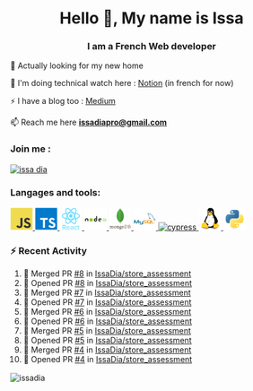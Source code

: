 <h1 align="center">Hello 👋, My name is Issa</h1>
<h3 align="center">I am a French Web developer</h3>


🔭 Actually looking for my new home


📝 I'm doing technical watch here :  [Notion](https://www.notion.so/Veille-Techno-Issa-2572f315bd9348c3a13dcb8b8c3cdb0d) (in french for now)

⚡ I have a blog too : [Medium](https://medium.com/@issadia)

📫 Reach me here **issadiapro@gmail.com**

<h3 align="left">Join me :</h3>
<p align="left">
<a href="https://linkedin.com/in/issa-dia-dev/" target="blank"><img align="center" src="https://raw.githubusercontent.com/rahuldkjain/github-profile-readme-generator/master/src/images/icons/Social/linked-in-alt.svg" alt="issa dia" height="30" width="40" /></a>
</p>

<h3 align="left">Langages and tools:</h3>
<p align="left"> 
  <a href="https://developer.mozilla.org/en-US/docs/Web/JavaScript" target="_blank"> <img src="https://raw.githubusercontent.com/devicons/devicon/master/icons/javascript/javascript-original.svg" alt="javascript" width="40" height="40"/> </a>
  <a href="https://www.typescriptlang.org/" target="_blank"> <img src="https://raw.githubusercontent.com/devicons/devicon/master/icons/typescript/typescript-original.svg" alt="typescript" width="40" height="40"/> </a>
  <a href="https://reactjs.org/" target="_blank"> <img src="https://raw.githubusercontent.com/devicons/devicon/master/icons/react/react-original-wordmark.svg" alt="react" width="40" height="40"/> </a>
  <a href="https://nodejs.org" target="_blank"> <img src="https://raw.githubusercontent.com/devicons/devicon/master/icons/nodejs/nodejs-original-wordmark.svg" alt="nodejs" width="40" height="40"/> </a>
   <a href="https://www.mongodb.com/" target="_blank"> <img src="https://raw.githubusercontent.com/devicons/devicon/master/icons/mongodb/mongodb-original-wordmark.svg" alt="mongodb" width="40" height="40"/> </a>
  <a href="https://www.mysql.com/" target="_blank"> <img src="https://raw.githubusercontent.com/devicons/devicon/master/icons/mysql/mysql-original-wordmark.svg" alt="mysql" width="40" height="40"/> </a>
  <a href="https://www.cypress.io" target="_blank"> <img src="https://raw.githubusercontent.com/simple-icons/simple-icons/6e46ec1fc23b60c8fd0d2f2ff46db82e16dbd75f/icons/cypress.svg" alt="cypress" width="40" height="40"/> </a>
  <a href="https://www.linux.org/" target="_blank"> <img src="https://raw.githubusercontent.com/devicons/devicon/master/icons/linux/linux-original.svg" alt="linux" width="40" height="40"/> </a> 
    <a href="https://www.python.org" target="_blank"> <img src="https://raw.githubusercontent.com/devicons/devicon/master/icons/python/python-original.svg" alt="python" width="40" height="40"/> </a>
</p>

### :zap: Recent Activity

<!--START_SECTION:activity-->
1. 🎉 Merged PR [#8](https://github.com/IssaDia/store_assessment/pull/8) in [IssaDia/store_assessment](https://github.com/IssaDia/store_assessment)
2. 💪 Opened PR [#8](https://github.com/IssaDia/store_assessment/pull/8) in [IssaDia/store_assessment](https://github.com/IssaDia/store_assessment)
3. 🎉 Merged PR [#7](https://github.com/IssaDia/store_assessment/pull/7) in [IssaDia/store_assessment](https://github.com/IssaDia/store_assessment)
4. 💪 Opened PR [#7](https://github.com/IssaDia/store_assessment/pull/7) in [IssaDia/store_assessment](https://github.com/IssaDia/store_assessment)
5. 🎉 Merged PR [#6](https://github.com/IssaDia/store_assessment/pull/6) in [IssaDia/store_assessment](https://github.com/IssaDia/store_assessment)
6. 💪 Opened PR [#6](https://github.com/IssaDia/store_assessment/pull/6) in [IssaDia/store_assessment](https://github.com/IssaDia/store_assessment)
7. 🎉 Merged PR [#5](https://github.com/IssaDia/store_assessment/pull/5) in [IssaDia/store_assessment](https://github.com/IssaDia/store_assessment)
8. 💪 Opened PR [#5](https://github.com/IssaDia/store_assessment/pull/5) in [IssaDia/store_assessment](https://github.com/IssaDia/store_assessment)
9. 🎉 Merged PR [#4](https://github.com/IssaDia/store_assessment/pull/4) in [IssaDia/store_assessment](https://github.com/IssaDia/store_assessment)
10. 💪 Opened PR [#4](https://github.com/IssaDia/store_assessment/pull/4) in [IssaDia/store_assessment](https://github.com/IssaDia/store_assessment)
<!--END_SECTION:activity-->

<p><img align="center" src="https://github-readme-streak-stats.herokuapp.com/?user=issadia&" alt="issadia" /></p>

